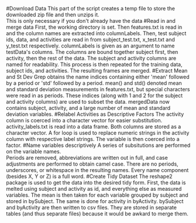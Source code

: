 #Download Data
This part of the script creates a temp file to store the downloaded zip file and then unzips it.  
This is only necessary if you don't already have the data
#Read in and merge data
First, the working directory is set.  Then features.txt is read in and the column names are extracted into columnLabels.
Then, test subject ids, data, and activities are read in from subject_test.txt, x_test.txt and y_test.txt respectively.
columnLabels is given as an argument to name testData's columns.
The columns are bound together subject first, then activity, then the rest of the data.
The subject and activity columns are named for readability.
This process is then repeated for the training data, subject ids, and activities.  The resulting frames are merged.
#Extract Mean and St Dev
Grep obtains the name indices containing either 'mean' followed by a period or 'std' followed by a period.
mean() and std() denoted mean and standard deviation measurements in features.txt, but special characters were read in as periods.
These indices (along with 1 and 2 for the subject and activity columns) are used to subset the data.
mergedData now contains subject, activity, and a large number of mean and standard deviation variables.
#Relabel Activities as Descriptive Factors
The activity column is coerced into a character vector for easier substitution.
activity_labels.txt is read into a data frame.  Both columns are stored as a character vector.
A for loop is used to replace numeric strings in the activity column with respective label strings.
The variable is then coerced into a factor.
#Name variables descriptively
A series of subsitutions are performed on the variable names.  
Periods are removed, abbreviations are written out in full, and case adjustments are performed to obtain camel case.
There are no periods, underscores, or whitespace in the resulting names.  Every name component (besides X, Y or Z) is a full word.
#Create Tidy Dataset
The reshape2 package is used to get the data into the desired tidy form.
First, the data is melted using subject and activity as id, and everything else as measured variables.
The mean is then taken for each variable grouped by subject and stored in bySubject.  The same is done for activity in byActivity.
bySubject and byActivity are then written to csv files.  They are stored in separate tables (and thus separate files) because it would be awkard to merge them.


